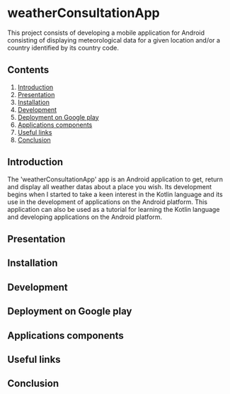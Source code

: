 # weatherConsultationApp

This project consists of developing a mobile application for Android consisting of displaying meteorological data for a given location and/or a country identified by its country code.

## Contents

1. [Introduction](#introduction)
2. [Presentation](#presentation)
3. [Installation](#installation)
4. [Development](#development)
5. [Deployment on Google play](#deployment_on_google_play)
6. [Applications components](#applications_components)
7. [Useful links](#useful_links)
8. [Conclusion](#conclusion)

<a name="introduction"></a>
## Introduction

The 'weatherConsultationApp' app is an Android application to get, return and display all weather datas about a place you wish. Its development begins when I started to take a keen interest in the Kotlin language and its use in the development of applications on the Android platform. This application can also be used as a tutorial for learning the Kotlin language and developing applications on the Android platform.

<a name="presentation"></a>
## Presentation

<a name="installation"></a>
## Installation

<a name="development"></a>
## Development

<a name="deployment_on_google_play"></a>
## Deployment on Google play

<a name="applications_components"></a>
## Applications components

<a name="useful_links"></a>
## Useful links

<a name="conclusion"></a>
## Conclusion
